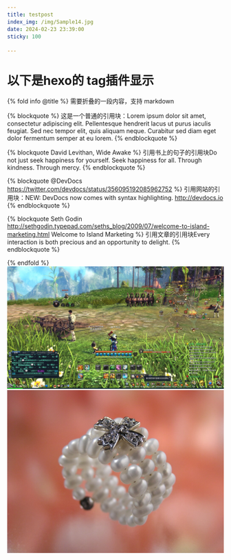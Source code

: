 ```yaml
---
title: testpost
index_img: /img/Sample14.jpg
date: 2024-02-23 23:39:00
sticky: 100

---
```

# 以下是hexo的 tag插件显示
{% fold info @title %}
需要折叠的一段内容，支持 markdown

{% blockquote %}
这是一个普通的引用块：Lorem ipsum dolor sit amet, consectetur adipiscing elit. Pellentesque hendrerit lacus ut purus iaculis feugiat. Sed nec tempor elit, quis aliquam neque. Curabitur sed diam eget dolor fermentum semper at eu lorem.
{% endblockquote %}

{% blockquote David Levithan, Wide Awake %}
引用书上的句子的引用块Do not just seek happiness for yourself. Seek happiness for all. Through kindness. Through mercy.
{% endblockquote %}

{% blockquote @DevDocs https://twitter.com/devdocs/status/356095192085962752 %}
引用网站的引用块：NEW: DevDocs now comes with syntax highlighting. http://devdocs.io
{% endblockquote %}

{% blockquote Seth Godin http://sethgodin.typepad.com/seths_blog/2009/07/welcome-to-island-marketing.html Welcome to Island Marketing %}
引用文章的引用块Every interaction is both precious and an opportunity to delight.
{% endblockquote %}

{% endfold %}
![alt text](../img/example.jpg)
![alt text](../img/Sample14.jpg)